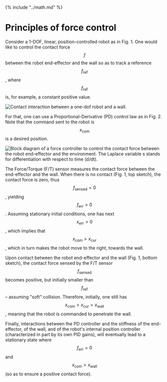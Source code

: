 {% include "../math.md" %}

# Principles of force control

Consider a 1-DOF, linear, position-controlled robot as in Fig. 1. One
would like to control the contact force $$f$$ between the robot
end-effector and the wall so as to track a reference
$$f_\mathrm{ref}$$, where $$f_\mathrm{ref}$$ is, for example, a
constant positive value.

![Contact interaction between a one-dof robot and a
 wall.](../assets/control/one_dof.png)

For that, one can use a Proportional-Derivative (PD) control law as in
Fig. 2. Note that the command sent to the robot is $$x_\mathrm{com}$$
is a desired position.

![Block diagram of a force controller to control the contact force
between the robot end-effector and the environment. The Laplace
variable s stands for differentiation with respect to time
(d/dt).](../assets/control/controller.png)


The Force/Torque (F/T) sensor measures the contact force between the
end-effector and the wall. When there is no contact (Fig. 1, top
sketch), the contact force is zero, thus $$f_\mathrm{sensed}=0$$,
yielding $$f_\mathrm{err}>0$$. Assuming stationary initial conditions,
one has next $$x_\mathrm{err}>0$$, which implies that
$$x_\mathrm{com}>x_\mathrm{cur}$$, which in turn makes the robot move
to the right, towards the wall.

Upon contact between the robot end-effector and the wall (Fig. 1,
bottom sketch), the contact force sensed by the F/T sensor
$$f_\mathrm{sensed}$$ becomes positive, but initially smaller than
$$f_\mathrm{ref}$$ – assuming "soft" collision. Therefore, initially,
one still has $$x_\mathrm{com}>x_\mathrm{cur}=x_\mathrm{wall}$$,
meaning that the robot is commanded to penetrate the wall.

Finally, interactions between the PD controller and the stiffness of
the end-effector, of the wall, and of the robot's internal position
controller (characterized in part by its own PID gains), will
eventually lead to a stationary state where $$f_\mathrm{err}=0$$ and
$$x_\mathrm{com}>x_\mathrm{wall}$$ (so as to ensure a positive contact
force).
